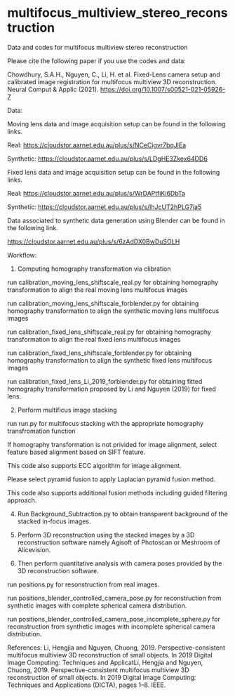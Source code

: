 # multifocus_multiview_stereo_reconstruction
Data and codes for multifocus multiview stereo reconstruction

Please cite the following paper if you use the codes and data:

Chowdhury, S.A.H., Nguyen, C., Li, H. et al. Fixed-Lens camera setup and calibrated image registration for multifocus multiview 3D reconstruction. Neural Comput & Applic (2021). https://doi.org/10.1007/s00521-021-05926-7

Data:

Moving lens data and image acquisition setup can be found in the following links.

Real: https://cloudstor.aarnet.edu.au/plus/s/NCeCigvr7bqJlEa

Synthetic: https://cloudstor.aarnet.edu.au/plus/s/LDgHE3Zkex64DD6

Fixed lens data and image acquisition setup can be found in the following links.

Real: https://cloudstor.aarnet.edu.au/plus/s/WrDAPtfiKi6DbTa

Synthetic: https://cloudstor.aarnet.edu.au/plus/s/IhJcUT2hPLG7ja5

Data associated to synthetic data generation using Blender can be found in the following link.

https://cloudstor.aarnet.edu.au/plus/s/6zAdDX0BwDuSOLH

Workflow:

1. Computing homography transformation via clibration

run calibration_moving_lens_shiftscale_real.py for obtaining homography transformation to align the real moving lens multifocus images

run calibration_moving_lens_shiftscale_forblender.py for obtaining homography transformation to align the synthetic moving lens multifocus images

run calibration_fixed_lens_shiftscale_real.py for obtaining homography transformation to align the real fixed lens multifocus images

run calibration_fixed_lens_shiftscale_forblender.py for obtaining homography transformation to align the synthetic fixed lens multifocus images

run calibration_fixed_lens_Li_2019_forblender.py for obtaining fitted homography transformation proposed by Li and Nguyen (2019) for fixed lens.

2. Perform multificus image stacking

run run.py for multifocus stacking with the appropriate homography transfromation function

If homography transformation is not privided for image alignment, select feature based alignment based on SIFT feature.

This code also supports ECC algorithm for image alignment.



Please select pyramid fusion to apply Laplacian pyramid fusion method.

This code also supports additional fusion methods including guided filtering approach.

4. Run Background_Subtraction.py to obtain transparent background of the stacked in-focus images.

5. Perform 3D reconstruction using the stacked images by a 3D reconstruction software namely Agisoft of Photoscan or Meshroom of Alicevision.

6. Then perform quantitative analysis with camera poses provided by the 3D reconstruction software.

run positions.py for resonstruction from real images.

run positions_blender_controlled_camera_pose.py for reconstruction from synthetic images with complete spherical camera distribution.

run positions_blender_controlled_camera_pose_incomplete_sphere.py for reconstruction from synthetic images with incomplete spherical camera distribution.

References:
Li, Hengjia and Nguyen, Chuong, 2019. Perspective-consistent multifocus multiview 3D reconstruction of small objects. In 2019 Digital Image Computing: Techniques and ApplicatLi, Hengjia and Nguyen, Chuong, 2019. Perspective-consistent multifocus multiview 3D reconstruction of small objects. In 2019 Digital Image Computing: Techniques and Applications (DICTA), pages 1–8. IEEE.
